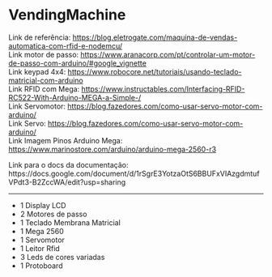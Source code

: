 # VendingMachine

Link de referência: https://blog.eletrogate.com/maquina-de-vendas-automatica-com-rfid-e-nodemcu/ <br>
Link motor de passo: https://www.aranacorp.com/pt/controlar-um-motor-de-passo-com-arduino/#google_vignette <br>
Link keypad 4x4: https://www.robocore.net/tutoriais/usando-teclado-matricial-com-arduino <br>
Link RFID com Mega: https://www.instructables.com/Interfacing-RFID-RC522-With-Arduino-MEGA-a-Simple-/<br>
Link Servomotor: https://blog.fazedores.com/como-usar-servo-motor-com-arduino/<br>
Link Servo: https://blog.fazedores.com/como-usar-servo-motor-com-arduino/<br>
Link Imagem Pinos Arduino Mega: https://www.marinostore.com/arduino/arduino-mega-2560-r3 <br>
<p>
  Link para o docs da documentação: https://docs.google.com/document/d/1rSgrE3YotzaOtS6BBUFxVIAzgdmtufVPdt3-B2ZccWA/edit?usp=sharing
</p>

<hr>

- 1 Display LCD
- 2 Motores de passo
- 1 Teclado Membrana Matricial
- 1 Mega 2560
- 1 Servomotor
- 1 Leitor Rfid
- 3 Leds de cores variadas
- 1 Protoboard
